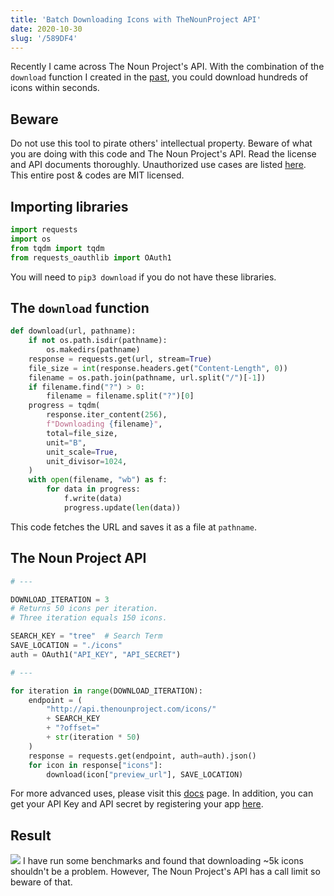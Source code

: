 ```yaml
---
title: 'Batch Downloading Icons with TheNounProject API'
date: 2020-10-30
slug: '/589DF4'
---
```


Recently I came across The Noun Project's API. With the combination of the `download` function I created in the [past](https://blog.chosunghyun.com/kr-backup-with-rss/), you could download hundreds of icons within seconds.

## Beware

Do not use this tool to pirate others' intellectual property. Beware of what you are doing with this code and The Noun Project's API. Read the license and API documents thoroughly. Unauthorized use cases are listed [here](https://api.thenounproject.com/getting_started.html#unacceptable-uses). This entire post & codes are MIT licensed.

## Importing libraries

```python
import requests
import os
from tqdm import tqdm
from requests_oauthlib import OAuth1
```

You will need to `pip3 download` if you do not have these libraries.

## The `download` function

```python
def download(url, pathname):
    if not os.path.isdir(pathname):
        os.makedirs(pathname)
    response = requests.get(url, stream=True)
    file_size = int(response.headers.get("Content-Length", 0))
    filename = os.path.join(pathname, url.split("/")[-1])
    if filename.find("?") > 0:
        filename = filename.split("?")[0]
    progress = tqdm(
        response.iter_content(256),
        f"Downloading {filename}",
        total=file_size,
        unit="B",
        unit_scale=True,
        unit_divisor=1024,
    )
    with open(filename, "wb") as f:
        for data in progress:
            f.write(data)
            progress.update(len(data))
```

This code fetches the URL and saves it as a file at `pathname`.

## The Noun Project API

```python
# ---

DOWNLOAD_ITERATION = 3
# Returns 50 icons per iteration.
# Three iteration equals 150 icons.

SEARCH_KEY = "tree"  # Search Term
SAVE_LOCATION = "./icons"
auth = OAuth1("API_KEY", "API_SECRET")

# ---

for iteration in range(DOWNLOAD_ITERATION):
    endpoint = (
        "http://api.thenounproject.com/icons/"
        + SEARCH_KEY
        + "?offset="
        + str(iteration * 50)
    )
    response = requests.get(endpoint, auth=auth).json()
    for icon in response["icons"]:
        download(icon["preview_url"], SAVE_LOCATION)
```

For more advanced uses, please visit this [docs](https://api.thenounproject.com/documentation.html) page. In addition, you can get your API Key and API secret by registering your app [here](https://thenounproject.com/developers/apps/).

## Result

![](https://blog.chosunghyun.com/content/images/2020/10/icons.png)
I have run some benchmarks and found that downloading ~5k icons shouldn't be a problem. However, The Noun Project's API has a call limit so beware of that.
